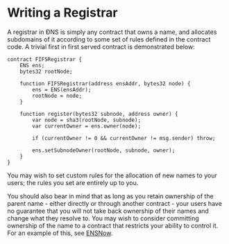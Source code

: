 # Writing a Registrar

A registrar in ĐNS is simply any contract that owns a name, and allocates subdomains of it according to some set of rules defined in the contract code. A trivial first in first served contract is demonstrated below:

```text
contract FIFSRegistrar {
    ENS ens;
    bytes32 rootNode;

    function FIFSRegistrar(address ensAddr, bytes32 node) {
        ens = ENS(ensAddr);
        rootNode = node;
    }

    function register(bytes32 subnode, address owner) {
        var node = sha3(rootNode, subnode);
        var currentOwner = ens.owner(node);

        if (currentOwner != 0 && currentOwner != msg.sender) throw;

        ens.setSubnodeOwner(rootNode, subnode, owner);
    }
}
```

You may wish to set custom rules for the allocation of new names to your users; the rules you set are entirely up to you.

You should also bear in mind that as long as you retain ownership of the parent name - either directly or through another contract - your users have no guarantee that you will not take back ownership of their names and change what they resolve to. You may wish to consider committing ownership of the name to a contract that restricts your ability to control it. For an example of this, see [ENSNow](https://github.com/ensdomains/subdomain-registrar).  


